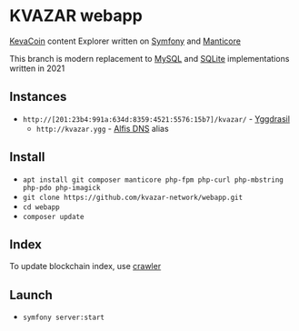 # KVAZAR webapp

[KevaCoin](https://github.com/kevacoin-project/) content Explorer written on [Symfony](https://github.com/symfony) and [Manticore](https://github.com/manticoresoftware)

This branch is modern replacement to [MySQL](https://github.com/kvazar-network/webapp/tree/mysql) and [SQLite](https://github.com/kvazar-network/webapp/tree/sqlite) implementations written in 2021

## Instances

* `http://[201:23b4:991a:634d:8359:4521:5576:15b7]/kvazar/` - [Yggdrasil](https://github.com/yggdrasil-network/)
  * `http://kvazar.ygg` - [Alfis DNS](https://github.com/Revertron/Alfis) alias

## Install

* `apt install git composer manticore php-fpm php-curl php-mbstring php-pdo php-imagick`
* `git clone https://github.com/kvazar-network/webapp.git`
* `cd webapp`
* `composer update`

## Index

To update blockchain index, use [crawler](https://github.com/kvazar-network/crawler)

## Launch

* `symfony server:start`